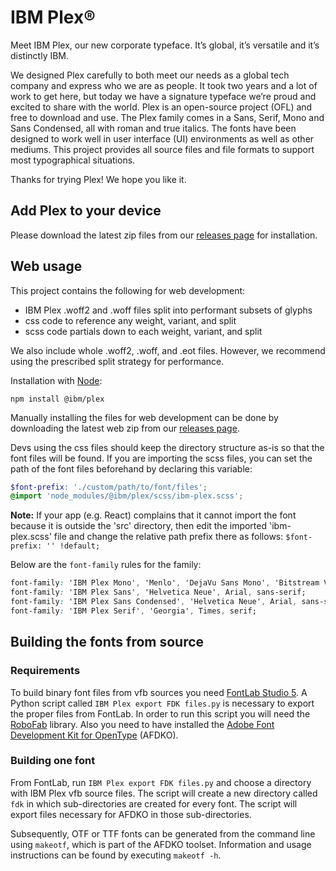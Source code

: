 # IBM Plex®

Meet IBM Plex, our new corporate typeface. It’s global, it’s versatile and it’s distinctly IBM.

We designed Plex carefully to both meet our needs as a global tech company and express who we are as people. It took two years and a lot of work to get here, but today we have a signature typeface we’re proud and excited to share with the world. Plex is an open-source project (OFL) and free to download and use. The Plex family comes in a Sans, Serif, Mono and Sans Condensed, all with roman and true italics. The fonts have been designed to work well in user interface (UI) environments as well as other mediums. This project provides all source files and file formats to support most typographical situations.

Thanks for trying Plex! We hope you like it.

## Add Plex to your device

Please download the latest zip files from our [releases page](https://github.com/IBM/plex/releases) for installation.

## Web usage

This project contains the following for web development:
- IBM Plex .woff2 and .woff files split into performant subsets of glyphs
- css code to reference any weight, variant, and split
- scss code partials down to each weight, variant, and split

We also include whole .woff2, .woff, and .eot files. However, we recommend using the prescribed split strategy for performance.

Installation with [Node](https://nodejs.org/en/):
```
npm install @ibm/plex
```

Manually installing the files for web development can be done by downloading the latest web zip from our [releases page](https://github.com/IBM/plex/releases).

Devs using the css files should keep the directory structure as-is so that the font files will be found. If you are importing the scss files, you can set the path of the font files beforehand by declaring this variable:

```scss
$font-prefix: './custom/path/to/font/files';
@import 'node_modules/@ibm/plex/scss/ibm-plex.scss';
```
**Note:**
If your app (e.g. React) complains that it cannot import the font because it is outside the 'src' directory, then edit the imported 'ibm-plex.scss' file and change the relative path prefix there as follows:
```$font-prefix: '' !default;```

Below are the `font-family` rules for the family:

```css
font-family: 'IBM Plex Mono', 'Menlo', 'DejaVu Sans Mono', 'Bitstream Vera Sans Mono', Courier, monospace;
font-family: 'IBM Plex Sans', 'Helvetica Neue', Arial, sans-serif;
font-family: 'IBM Plex Sans Condensed', 'Helvetica Neue', Arial, sans-serif;
font-family: 'IBM Plex Serif', 'Georgia', Times, serif;
```

## Building the fonts from source

### Requirements

To build binary font files from vfb sources you need [FontLab Studio 5](https://www.fontlab.com). A Python script called `IBM Plex export FDK files.py` is necessary to export the proper files from FontLab. In order to run this script you will need the [RoboFab](https://github.com/robofab-developers/robofab) library. Also you need to have installed the [Adobe Font Development Kit for OpenType](http://www.adobe.com/devnet/opentype/afdko.html) (AFDKO).

### Building one font

From FontLab, run `IBM Plex export FDK files.py` and choose a directory with IBM Plex vfb source files. The script will create a new directory called `fdk` in which sub-directories are created for every font. The script will export files necessary for AFDKO in those sub-directories.

Subsequently, OTF or TTF fonts can be generated from the command line using `makeotf`, which is part of the AFDKO toolset.
Information and usage instructions can be found by executing `makeotf -h`.
